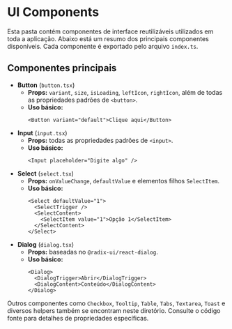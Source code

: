 # UI Components

Esta pasta contém componentes de interface reutilizáveis utilizados em toda a aplicação. Abaixo está um resumo dos principais componentes disponíveis. Cada componente é exportado pelo arquivo `index.ts`.

## Componentes principais

- **Button** (`button.tsx`)
  - **Props:** `variant`, `size`, `isLoading`, `leftIcon`, `rightIcon`, além de todas as propriedades padrões de `<button>`.
  - **Uso básico:**
    ```tsx
    <Button variant="default">Clique aqui</Button>
    ```
- **Input** (`input.tsx`)
  - **Props:** todas as propriedades padrões de `<input>`.
  - **Uso básico:**
    ```tsx
    <Input placeholder="Digite algo" />
    ```
- **Select** (`select.tsx`)
  - **Props:** `onValueChange`, `defaultValue` e elementos filhos `SelectItem`.
  - **Uso básico:**
    ```tsx
    <Select defaultValue="1">
      <SelectTrigger />
      <SelectContent>
        <SelectItem value="1">Opção 1</SelectItem>
      </SelectContent>
    </Select>
    ```
- **Dialog** (`dialog.tsx`)
  - **Props:** baseadas no `@radix-ui/react-dialog`.
  - **Uso básico:**
    ```tsx
    <Dialog>
      <DialogTrigger>Abrir</DialogTrigger>
      <DialogContent>Conteúdo</DialogContent>
    </Dialog>
    ```

Outros componentes como `Checkbox`, `Tooltip`, `Table`, `Tabs`, `Textarea`, `Toast` e diversos helpers também se encontram neste diretório. Consulte o código fonte para detalhes de propriedades específicas.
